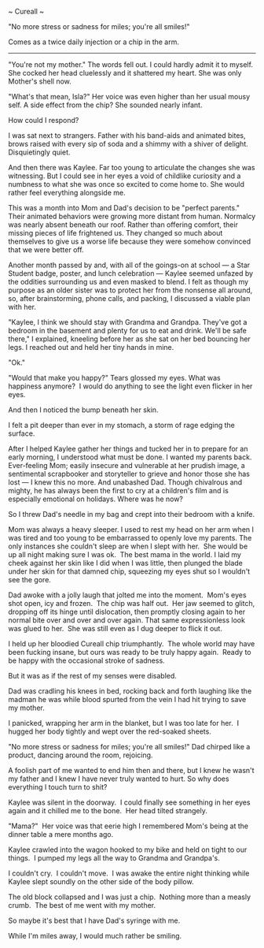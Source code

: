 ~ Cureall ~ 

"No more stress or sadness for miles; you're all smiles!"

Comes as a twice daily injection or a chip in the arm.

***

"You're not my mother."  The words fell out.  I could hardly admit it to myself.  She cocked her head cluelessly and it shattered my heart.  She was only Mother's shell now.

"What's that mean, Isla?"  Her voice was even higher than her usual mousy self.  A side effect from the chip?  She sounded nearly infant. 

How could I respond?  

I was sat next to strangers.  Father with his band-aids and animated bites, brows raised with every sip of soda and a shimmy with a shiver of delight.  Disquietingly quiet.  

And then there was Kaylee.  Far too young to articulate the changes she was witnessing.  But I could see in her eyes a void of childlike curiosity and a numbness to what she was once so excited to come home to.  She would rather feel everything alongside me. 

This was a month into Mom and Dad's decision to be "perfect parents."  Their animated behaviors were growing more distant from human.  Normalcy was nearly absent beneath our roof.  Rather than offering comfort, their missing pieces of life frightened us.  They changed so much about themselves to give us a worse life because they were somehow convinced that we were better off. 

Another month passed by and, with all of the goings-on at school — a Star Student badge, poster, and lunch celebration — Kaylee seemed unfazed by the oddities surrounding us and even masked to blend.  I felt as though my purpose as an older sister was to protect her from the nonsense all around, so, after brainstorming, phone calls, and packing, I discussed a viable plan with her.

"Kaylee, I think we should stay with Grandma and Grandpa.  They've got a bedroom in the basement and plenty for us to eat and drink.  We'll be safe there," I explained, kneeling before her as she sat on her bed bouncing her legs.  I reached out and held her tiny hands in mine.  

"Ok."

"Would that make you happy?"  Tears glossed my eyes.  What was happiness anymore?  I would do anything to see the light even flicker in her eyes.

And then I noticed the bump beneath her skin. 

I felt a pit deeper than ever in my stomach, a storm of rage edging the surface. 

After I helped Kaylee gather her things and tucked her in to prepare for an early morning, I understood what must be done.  I wanted my parents back.  Ever-feeling Mom; easily insecure and vulnerable at her prudish image, a sentimental scrapbooker and storyteller to grieve and honor those she has lost — I knew this no more.  And unabashed Dad.  Though chivalrous and mighty, he has always been the first to cry at a children's film and is especially emotional on holidays.  Where was he now? 

So I threw Dad's needle in my bag and crept into their bedroom with a knife.  

Mom was always a heavy sleeper.  I used to rest my head on her arm when I was tired and too young to be embarrassed to openly love my parents.  The only instances she couldn't sleep are when I slept with her.  She would be up all night making sure I was ok.  The best mama in the world.  I laid my cheek against her skin like I did when I was little, then plunged the blade under her skin for that damned chip, squeezing my eyes shut so I wouldn't see the gore. 

Dad awoke with a jolly laugh that jolted me into the moment.  Mom's eyes shot open, icy and frozen.  The chip was half out.  Her jaw seemed to glitch, dropping off its hinge until dislocation, then promptly closing again to her normal bite over and over and over again.  That same expressionless look was glued to her.  She was still even as I dug deeper to flick it out. 

I held up her bloodied Cureall chip triumphantly.  The whole world may have been fucking insane, but ours was ready to be truly happy again.  Ready to be happy with the occasional stroke of sadness. 

But it was as if the rest of my senses were disabled.

Dad was cradling his knees in bed, rocking back and forth laughing like the madman he was while blood spurted from the vein I had hit trying to save my mother. 

I panicked, wrapping her arm in the blanket, but I was too late for her.  I hugged her body tightly and wept over the red-soaked sheets. 

"No more stress or sadness for miles; you're all smiles!" Dad chirped like a product, dancing around the room, rejoicing.

A foolish part of me wanted to end him then and there, but I knew he wasn't my father and I knew I have never truly wanted to hurt.  So why does everything I touch turn to shit? 

Kaylee was silent in the doorway.  I could finally see something in her eyes again and it chilled me to the bone.  Her head tilted strangely.  

"Mama?"  Her voice was that eerie high I remembered Mom's being at the dinner table a mere months ago.

Kaylee crawled into the wagon hooked to my bike and held on tight to our things.  I pumped my legs all the way to Grandma and Grandpa's.

I couldn't cry.  I couldn't move.  I was awake the entire night thinking while Kaylee slept soundly on the other side of the body pillow. 

The old block collapsed and I was just a chip.  Nothing more than a measly crumb.  The best of me went with my mother.  

So maybe it's best that I have Dad's syringe with me.

While I'm miles away, I would much rather be smiling.
